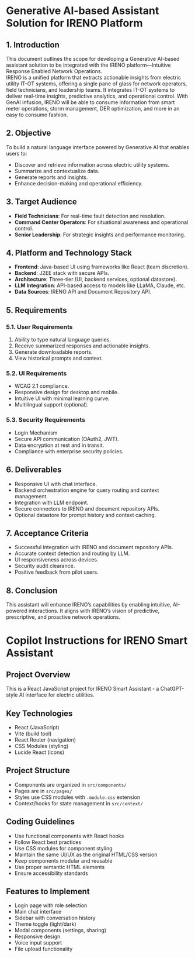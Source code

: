 # Generative AI-based Assistant Solution for IRENO Platform

## 1. Introduction
This document outlines the scope for developing a Generative AI-based assistant solution to be integrated with the IRENO platform—Intuitive Response Enabled Network Operations.  
IRENO is a unified platform that extracts actionable insights from electric utility IT-OT systems, offering a single pane of glass for network operators, field technicians, and leadership teams. It integrates IT-OT systems to deliver real-time insights, predictive analytics, and operational control. With GenAI infusion, IRENO will be able to consume information from smart meter operations, storm management, DER optimization, and more in an easy to consume fashion.

## 2. Objective
To build a natural language interface powered by Generative AI that enables users to:
- Discover and retrieve information across electric utility systems.
- Summarize and contextualize data.
- Generate reports and insights.
- Enhance decision-making and operational efficiency.

## 3. Target Audience
- **Field Technicians**: For real-time fault detection and resolution.
- **Command Center Operators**: For situational awareness and operational control.
- **Senior Leadership**: For strategic insights and performance monitoring.

## 4. Platform and Technology Stack
- **Frontend**: Java-based UI using frameworks like React (team discretion).
- **Backend**: J2EE stack with secure APIs.
- **Architecture**: Three-tier (UI, backend services, optional datastore).
- **LLM Integration**: API-based access to models like LLaMA, Claude, etc.
- **Data Sources**: IRENO API and Document Repository API.

## 5. Requirements

### 5.1. User Requirements
1. Ability to type natural language queries.  
2. Receive summarized responses and actionable insights.  
3. Generate downloadable reports.  
4. View historical prompts and context.  

### 5.2. UI Requirements
- WCAG 2.1 compliance.  
- Responsive design for desktop and mobile.  
- Intuitive UI with minimal learning curve.  
- Multilingual support (optional).  

### 5.3. Security Requirements
- Login Mechanism  
- Secure API communication (OAuth2, JWT).  
- Data encryption at rest and in transit.  
- Compliance with enterprise security policies.  

## 6. Deliverables
- Responsive UI with chat interface.  
- Backend orchestration engine for query routing and context management.  
- Integration with LLM endpoint.  
- Secure connectors to IRENO and document repository APIs.  
- Optional datastore for prompt history and context caching.  

## 7. Acceptance Criteria
- Successful integration with IRENO and document repository APIs.  
- Accurate context detection and routing by LLM.  
- UI responsiveness across devices.  
- Security audit clearance.  
- Positive feedback from pilot users.  

## 8. Conclusion
This assistant will enhance IRENO’s capabilities by enabling intuitive, AI-powered interactions. It aligns with IRENO’s vision of predictive, prescriptive, and proactive network operations.

# Copilot Instructions for IRENO Smart Assistant

<!-- Use this file to provide workspace-specific custom instructions to Copilot. For more details, visit https://code.visualstudio.com/docs/copilot/copilot-customization#_use-a-githubcopilotinstructionsmd-file -->

## Project Overview
This is a React JavaScript project for IRENO Smart Assistant - a ChatGPT-style AI interface for electric utilities.

## Key Technologies
- React (JavaScript)
- Vite (build tool)
- React Router (navigation)
- CSS Modules (styling)
- Lucide React (icons)

## Project Structure
- Components are organized in `src/components/`
- Pages are in `src/pages/`
- Styles use CSS modules with `.module.css` extension
- Context/hooks for state management in `src/context/`

## Coding Guidelines
- Use functional components with React hooks
- Follow React best practices
- Use CSS modules for component styling
- Maintain the same UI/UX as the original HTML/CSS version
- Keep components modular and reusable
- Use proper semantic HTML elements
- Ensure accessibility standards

## Features to Implement
- Login page with role selection
- Main chat interface
- Sidebar with conversation history
- Theme toggle (light/dark)
- Modal components (settings, sharing)
- Responsive design
- Voice input support
- File upload functionality

